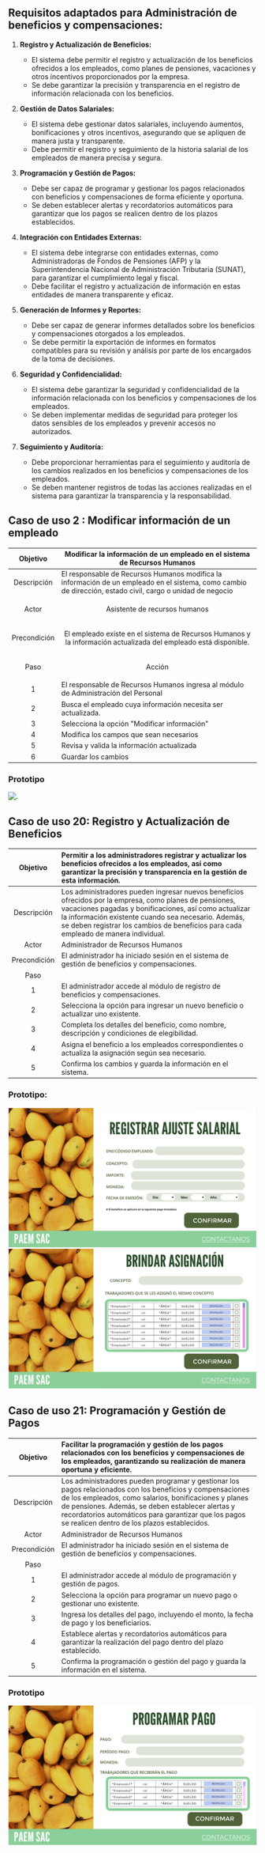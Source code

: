 ## Requisitos adaptados para Administración de beneficios y compensaciones:

1. **Registro y Actualización de Beneficios:**
   - El sistema debe permitir el registro y actualización de los beneficios ofrecidos a los empleados, como planes de pensiones, vacaciones y otros incentivos proporcionados por la empresa.
   - Se debe garantizar la precisión y transparencia en el registro de información relacionada con los beneficios.

2. **Gestión de Datos Salariales:**
   - El sistema debe gestionar datos salariales, incluyendo aumentos, bonificaciones y otros incentivos, asegurando que se apliquen de manera justa y transparente.
   - Debe permitir el registro y seguimiento de la historia salarial de los empleados de manera precisa y segura.

3. **Programación y Gestión de Pagos:**
   - Debe ser capaz de programar y gestionar los pagos relacionados con beneficios y compensaciones de forma eficiente y oportuna.
   - Se deben establecer alertas y recordatorios automáticos para garantizar que los pagos se realicen dentro de los plazos establecidos.

4. **Integración con Entidades Externas:**
   - El sistema debe integrarse con entidades externas, como Administradoras de Fondos de Pensiones (AFP) y la Superintendencia Nacional de Administración Tributaria (SUNAT), para garantizar el cumplimiento legal y fiscal.
   - Debe facilitar el registro y actualización de información en estas entidades de manera transparente y eficaz.

5. **Generación de Informes y Reportes:**
   - Debe ser capaz de generar informes detallados sobre los beneficios y compensaciones otorgados a los empleados.
   - Se debe permitir la exportación de informes en formatos compatibles para su revisión y análisis por parte de los encargados de la toma de decisiones.

6. **Seguridad y Confidencialidad:**
   - El sistema debe garantizar la seguridad y confidencialidad de la información relacionada con los beneficios y compensaciones de los empleados.
   - Se deben implementar medidas de seguridad para proteger los datos sensibles de los empleados y prevenir accesos no autorizados.

7. **Seguimiento y Auditoría:**
   - Debe proporcionar herramientas para el seguimiento y auditoría de los cambios realizados en los beneficios y compensaciones de los empleados.
   - Se deben mantener registros de todas las acciones realizadas en el sistema para garantizar la transparencia y la responsabilidad.

## Caso de uso 2 : Modificar información de un empleado

|         Objetivo         | Modificar la información de un empleado en el sistema de Recursos Humanos                                                                                  |
| :----------------------: | ---------------------------------------------------------------------------------------------------------------------------------------------------------- |
|       Descripción        | El responsable de Recursos Humanos modifica la información de un empleado en el sistema, como cambio de dirección, estado civil, cargo o unidad de negocio |
|          Actor           | <p align="center"> Asistente de recursos humanos                                                                                                         |
|       Precondición       | <p align="center">El empleado existe en el sistema de Recursos Humanos y la información actualizada del empleado está disponible.                          |
| <p align="center">  Paso | <p align="center">  Acción </p>                                                                                                                            |
|            1             | El responsable de Recursos Humanos ingresa al módulo de Administración del Personal                                                                        |
|            2             | Busca el empleado cuya información necesita ser actualizada.                                                                                               |
|            3             | Selecciona la opción "Modificar información"                                                                                                               |
|            4             | Modifica los campos que sean necesarios                                                                                                                    |
|            5             | Revisa y valida la información actualizada                                                                                                                 |
|            6             | Guardar los cambios                                                                                                                                        |
### Prototipo
![.](../Front/Actualización.png)

## Caso de uso 20: Registro y Actualización de Beneficios

| **Objetivo** | Permitir a los administradores registrar y actualizar los beneficios ofrecidos a los empleados, así como garantizar la precisión y transparencia en la gestión de esta información. |
|:------------:|:-----------------------------------------------------------------------------------------------------------------------------------------------------------------------------|
|  Descripción | Los administradores pueden ingresar nuevos beneficios ofrecidos por la empresa, como planes de pensiones, vacaciones pagadas y bonificaciones, así como actualizar la información existente cuando sea necesario. Además, se deben registrar los cambios de beneficios para cada empleado de manera individual. |
|     Actor    | Administrador de Recursos Humanos                                                                                                                                            |
| Precondición | El administrador ha iniciado sesión en el sistema de gestión de beneficios y compensaciones.                                                                                |
|     Paso     |                                                                                                                                                                             |
|       1      | El administrador accede al módulo de registro de beneficios y compensaciones.                                                                                               |
|       2      | Selecciona la opción para ingresar un nuevo beneficio o actualizar uno existente.                                                                                            |
|       3      | Completa los detalles del beneficio, como nombre, descripción y condiciones de elegibilidad.                                                                                 |
|       4      | Asigna el beneficio a los empleados correspondientes o actualiza la asignación según sea necesario.                                                                          |
|       5      | Confirma los cambios y guarda la información en el sistema.                                                                                                                  |
### Prototipo:
![.](../Front/Registrar_Ajuste_Salarial.png)
![.](../Front/Brindar_Asignacion.png)

## Caso de uso 21: Programación y Gestión de Pagos

| **Objetivo** | Facilitar la programación y gestión de los pagos relacionados con los beneficios y compensaciones de los empleados, garantizando su realización de manera oportuna y eficiente. |
|:------------:|:---------------------------------------------------------------------------------------------------------------------------------------------------------------------------|
|  Descripción | Los administradores pueden programar y gestionar los pagos relacionados con los beneficios y compensaciones de los empleados, como salarios, bonificaciones y planes de pensiones. Además, se deben establecer alertas y recordatorios automáticos para garantizar que los pagos se realicen dentro de los plazos establecidos. |
|     Actor    | Administrador de Recursos Humanos                                                                                                                                          |
| Precondición | El administrador ha iniciado sesión en el sistema de gestión de beneficios y compensaciones.                                                                              |
|     Paso     |                                                                                                                                                                           |
|       1      | El administrador accede al módulo de programación y gestión de pagos.                                                                                                      |
|       2      | Selecciona la opción para programar un nuevo pago o gestionar uno existente.                                                                                                |
|       3      | Ingresa los detalles del pago, incluyendo el monto, la fecha de pago y los beneficiarios.                                                                                  |
|       4      | Establece alertas y recordatorios automáticos para garantizar la realización del pago dentro del plazo establecido.                                                          |
|       5      | Confirma la programación o gestión del pago y guarda la información en el sistema.                                                                                         |
### Prototipo
![.](../Front/Programar_Pago.png)